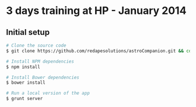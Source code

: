 # 3 days training at HP - January 2014

## Initial setup
```sh
# Clone the source code
$ git clone https://github.com/redapesolutions/astroCompanion.git && cd ./astroCompanion

# Install NPM dependencies
$ npm install

# Install Bower dependencies
$ bower install

# Run a local version of the app
$ grunt server
```
